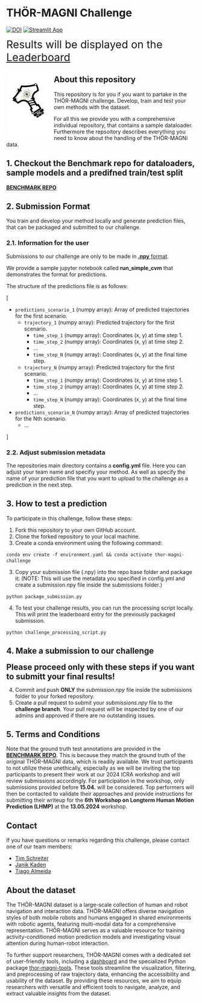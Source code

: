 # THÖR-MAGNI Challenge 
[![DOI](https://zenodo.org/badge/DOI/10.5281/zenodo.10407222.svg)](https://zenodo.org/doi/10.5281/zenodo.10407222)
[![Streamlit App](https://static.streamlit.io/badges/streamlit_badge_black_white.svg)](https://magni-dash.streamlit.app)

<span style="font-size:2em;">Results will be displayed on the [Leaderboard](https://schrtim.github.io/lhmp-thor-magni-challenge/leaderboard/leaderboard.html)</span>

<img src="assets/Logo.svg" align="left" width=25% height=25%>

## About this repository

This repository is for you if you want to partake in the THÖR-MAGNI challenge.
Develop, train and test your own methods with the dataset.

For all this we provide you with a comprehensive individual repository, that
contains a sample dataloader. Furthermore the repsoitory describes everything you need to know about the handling of the THÖR-MAGNi data.

## 1. Checkout the Benchmark repo for dataloaders, sample models and a predifned train/test split

[**BENCHMARK REPO**](https://github.com/tmralmeida/lhmp-thor-magni-challenge-extras)

## 2. Submission Format

You train and develop your method locally and generate prediction files, that can be packaged and submitted to our challenge.

### 2.1. Information for the user

Submissions to our challenge are only to be made in [**.npy** format](https://numpy.org/devdocs/reference/generated/numpy.lib.format.html).

We provide a sample jupyter notebook called **run_simple_cvm** that demonstrates the format for predictions.

The structure of the predictions file is as follows:

[
- `predictions_scenario_1` (numpy array): Array of predicted trajectories for the first scenario.
  - `trajectory_1` (numpy array): Predicted trajectory for the first scenario.
    - `time_step_1` (numpy array): Coordinates (x, y) at time step 1.
    - `time_step_2` (numpy array): Coordinates (x, y) at time step 2.
    - ...
    - `time_step_N` (numpy array): Coordinates (x, y) at the final time step.
  - `trajectory_N` (numpy array): Predicted trajectory for the first scenario.
    - `time_step_1` (numpy array): Coordinates (x, y) at time step 1.
    - `time_step_2` (numpy array): Coordinates (x, y) at time step 2.
    - ...
    - `time_step_N` (numpy array): Coordinates (x, y) at the final time step.
- `predictions_scenario_N` (numpy array): Array of predicted trajectories for the Nth scenario.
  - ...

]

### 2.2. Adjust submission metadata

The repositories main directory contains a **config.yml** file.
Here you can adjust your team name and specifiy your method.
As well as specify the name of your prediction file that you want to upload to the challenge as a prediction in the next step.

## 3. How to test a prediction

To participate in this challenge, follow these steps:

1. Fork this repository to your own GitHub account.
2. Clone the forked repository to your local machine.
3. Create a conda environment using the following command:
```
conda env create -f environment.yaml && conda activate thor-magni-challenge
```

3. Copy your submission file (.npy) into the repo base folder and package it:
(NOTE: This will use the metadata you specified in config.yml and create a submission.npy file inside the submissions folder.)

```
python package_submission.py
```

4. To test your challenge results, you can run the processing script locally. This will print the leaderboard entry for the previously packaged submission.
```
python challenge_processing_script.py
```
## 4. Make a submission to our challenge 

<span style="font-size:1.5em;">**Please proceed only with these steps if you want to submitt your final results!**</span>


4. Commit and push **ONLY** the *submission.npy* file inside the submissions folder to your forked repository.
5. Create a pull request to submit your *submissions.npy* file to the **challenge branch**. Your pull request will be inspected by one of our admins and approved if there are no outstanding issues.

## 5. Terms and Conditions

Note that the ground truth test annotations are provided in the [**BENCHMARK REPO**](https://github.com/tmralmeida/icra-magni-benchmark). This is because they match the ground truth of the original THÖR-MAGNI data, which is readily available. We trust participants to not utilize these unethically, especially as we will be inviting the top participants to present their work at our 2024 ICRA workshop and will review submissions accordingly. For participation in the workshop, only submissions provided before **15.04.** will be considered. Top performers will then be contacted to validate their approaches and provide instructions for submitting their writeup for the **6th Workshop on Longterm Human Motion Prediction (LHMP)** at the **13.05.2024** workshop.

## Contact

If you have questions or remarks regarding this challenge, please contact one of our team members:
- [Tim Schreiter](http://github.com/schrtim)
- [Janik Kaden](http://github.com/janikkaden)
- [Tiago Almeida](http://github.com/tmralmeida)

## About the dataset

The THÖR-MAGNI dataset is a large-scale collection of human and robot navigation and interaction data. THÖR-MAGNI offers diverse navigation styles of both mobile robots and humans engaged in shared environments with robotic agents, featuring multi-modal data for a comprehensive representation. THÖR-MAGNI serves as a valuable resource for training activity-conditioned motion prediction models and investigating visual attention during human-robot interaction.

To further support researchers, THÖR-MAGNI comes with a dedicated set of user-friendly tools, including a [dashboard](https://magni-dash.streamlit.app) and the specialized Python package [thor-magni-tools](https://github.com/tmralmeida/thor-magni-tools). These tools streamline the visualization, filtering, and preprocessing of raw trajectory data, enhancing the accessibility and usability of the dataset. By providing these resources, we aim to equip researchers with versatile and efficient tools to navigate, analyze, and extract valuable insights from the dataset.